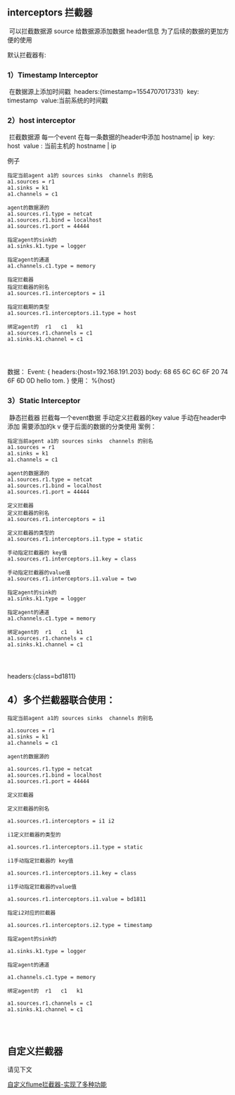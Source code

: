 ## interceptors   拦截器

​	可以拦截数据源  source 给数据源添加数据 header信息  为了后续的数据的更加方便的使用

默认拦截器有:

### 1）Timestamp Interceptor

​	在数据源上添加时间戳
​	headers:{timestamp=1554707017331}
​	key: timestamp 
​	value:当前系统的时间戳

 ###  2）host interceptor

​	拦截数据源  每一个event 在每一条数据的header中添加 hostname| ip 
​	key: host 
​	value : 当前主机的 hostname | ip 

例子

```
指定当前agent a1的 sources sinks  channels 的别名
a1.sources = r1
a1.sinks = k1
a1.channels = c1

agent的数据源的
a1.sources.r1.type = netcat
a1.sources.r1.bind = localhost
a1.sources.r1.port = 44444

指定agent的sink的
a1.sinks.k1.type = logger

指定agent的通道
a1.channels.c1.type = memory

指定拦截器
指定拦截器的别名
a1.sources.r1.interceptors = i1

指定拦截期的类型
a1.sources.r1.interceptors.i1.type = host

绑定agent的  r1   c1   k1 
a1.sources.r1.channels = c1
a1.sinks.k1.channel = c1




```

数据：
Event: { headers:{host=192.168.191.203} body: 68 65 6C 6C 6F 20 74 6F 6D 0D                   hello tom. }
使用：
%{host}



### 3）Static Interceptor

​	静态拦截器   拦截每一个event数据 手动定义拦截器的key value 手动在header中添加  需要添加的k v 便于后面的数据的分类使用
案例：

```
指定当前agent a1的 sources sinks  channels 的别名
a1.sources = r1
a1.sinks = k1
a1.channels = c1

agent的数据源的
a1.sources.r1.type = netcat
a1.sources.r1.bind = localhost
a1.sources.r1.port = 44444

定义拦截器
定义拦截器的别名
a1.sources.r1.interceptors = i1

定义拦截器的类型的
a1.sources.r1.interceptors.i1.type = static

手动指定拦截器的 key值
a1.sources.r1.interceptors.i1.key = class

手动指定拦截器的value值
a1.sources.r1.interceptors.i1.value = two

指定agent的sink的
a1.sinks.k1.type = logger

指定agent的通道
a1.channels.c1.type = memory

绑定agent的  r1   c1   k1 
a1.sources.r1.channels = c1
a1.sinks.k1.channel = c1




```

headers:{class=bd1811}



## 4）多个拦截器联合使用：

```
指定当前agent a1的 sources sinks  channels 的别名

a1.sources = r1
a1.sinks = k1
a1.channels = c1

agent的数据源的

a1.sources.r1.type = netcat
a1.sources.r1.bind = localhost
a1.sources.r1.port = 44444

定义拦截器

定义拦截器的别名

a1.sources.r1.interceptors = i1 i2

i1定义拦截器的类型的

a1.sources.r1.interceptors.i1.type = static

i1手动指定拦截器的 key值

a1.sources.r1.interceptors.i1.key = class

i1手动指定拦截器的value值

a1.sources.r1.interceptors.i1.value = bd1811

指定i2对应的拦截器

a1.sources.r1.interceptors.i2.type = timestamp

指定agent的sink的

a1.sinks.k1.type = logger

指定agent的通道

a1.channels.c1.type = memory

绑定agent的  r1   c1   k1 

a1.sources.r1.channels = c1
a1.sinks.k1.channel = c1




```



## 自定义拦截器

请见下文

[自定义flume拦截器-实现了多种功能](https://blog.csdn.net/u012443641/article/details/80757229)